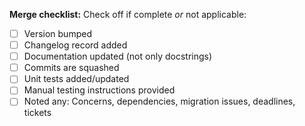 
**Merge checklist:**
Check off if complete *or* not applicable:
- [ ] Version bumped
- [ ] Changelog record added
- [ ] Documentation updated (not only docstrings)
- [ ] Commits are squashed
- [ ] Unit tests added/updated
- [ ] Manual testing instructions provided
- [ ] Noted any: Concerns, dependencies, migration issues, deadlines, tickets
